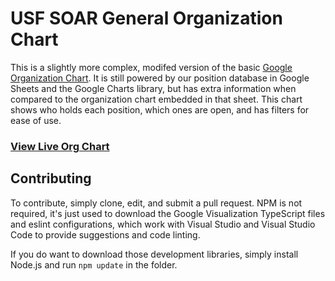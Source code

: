 # USF SOAR General Organization Chart

This is a slightly more complex, modifed version of the basic [Google Organization Chart](https://developers.google.com/chart/interactive/docs/gallery/orgchart). It is still powered by our position database in Google Sheets and the Google Charts library, but has extra information when compared to the organization chart embedded in that sheet. This chart shows who holds each position, which ones are open, and has filters for ease of use.

### [View Live Org Chart](https://usfsoar.github.io/hr-org-chart/)

## Contributing

To contribute, simply clone, edit, and submit a pull request. NPM is not required, it's just used to download the Google Visualization TypeScript files and eslint configurations, which work with Visual Studio and Visual Studio Code to provide suggestions and code linting.

If you do want to download those development libraries, simply install Node.js and run `npm update` in the folder.